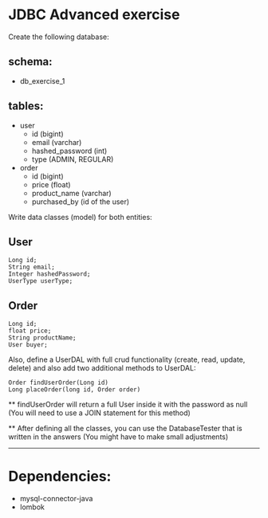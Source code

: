 # JDBC Advanced exercise

Create the following database:
## schema:
- db_exercise_1
## tables:
- user
    - id (bigint)
    - email (varchar)
    - hashed_password (int)
    - type (ADMIN, REGULAR)
- order
    - id (bigint)
    - price (float)
    - product_name (varchar)
    - purchased_by (id of the user)
    
Write data classes (model) for both entities:

## User
```
Long id;
String email;
Integer hashedPassword;
UserType userType;
```

## Order
```
Long id;
float price;
String productName;
User buyer;
```

Also, define a UserDAL with full crud functionality (create, read, update, delete)
and also add two additional methods to UserDAL:
```
Order findUserOrder(Long id)
Long placeOrder(long id, Order order)
```

** findUserOrder will return a full User inside it with the password as null (You will need to use a JOIN statement for this method)

** After defining all the classes, you can use the DatabaseTester that is written in the answers (You might have to make small adjustments)

---------------------------
# Dependencies:

- mysql-connector-java
- lombok

